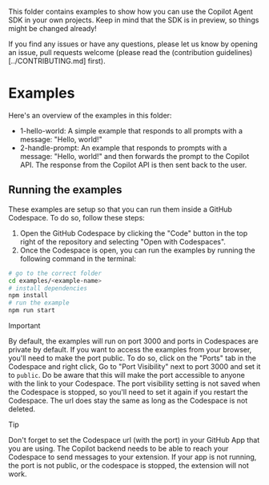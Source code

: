 This folder contains examples to show how you can use the Copilot Agent SDK in your own projects.
Keep in mind that the SDK is in preview, so things might be changed already!

If you find any issues or have any questions, please let us know by opening an issue, pull requests welcome (please read the (contribution guidelines)[../CONTRIBUTING.md] first).

# Examples
Here's an overview of the examples in this folder:
- 1-hello-world: A simple example that responds to all prompts with a message: "Hello, world!"
- 2-handle-prompt: An example that responds to prompts with a message: "Hello, world!" and then forwards the prompt to the Copilot API. The response from the Copilot API is then sent back to the user.

## Running the examples
These examples are setup so that you can run them inside a GitHub Codespace. To do so, follow these steps:
1. Open the GitHub Codespace by clicking the "Code" button in the top right of the repository and selecting "Open with Codespaces".
2. Once the Codespace is open, you can run the examples by running the following command in the terminal:
```sh
# go to the correct folder
cd examples/<example-name>
# install dependencies
npm install
# run the example
npm run start
```

> [!IMPORTANT]  
> By default, the examples will run on port 3000 and ports in Codespaces are private by default. If you want to access the examples from your browser, you'll need to make the port public. To do so, click on the "Ports" tab in the Codespace and right click, Go to "Port Visibility" next to port 3000 and set it to `public`. Do be aware that this will make the port accessible to anyone with the link to your Codespace. The port visibility setting is not saved when the Codespace is stopped, so you'll need to set it again if you restart the Codespace. The url does stay the same as long as the Codespace is not deleted.

> [!TIP]  
> Don't forget to set the Codespace url (with the port) in your GitHub App that you are using. The Copilot backend needs to be able to reach your Codespace to send messages to your extension. If your app is not running, the port is not public, or the codespace is stopped, the extension will not work.